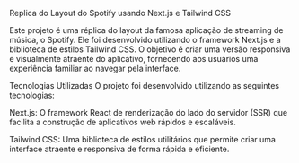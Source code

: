 Replica do Layout do Spotify usando Next.js e Tailwind CSS

Este projeto é uma réplica do layout da famosa aplicação de streaming de música, o Spotify. Ele foi desenvolvido utilizando o framework Next.js e a biblioteca de estilos Tailwind CSS. O objetivo é criar uma versão responsiva e visualmente atraente do aplicativo, fornecendo aos usuários uma experiência familiar ao navegar pela interface.

Tecnologias Utilizadas
O projeto foi desenvolvido utilizando as seguintes tecnologias:

Next.js: O framework React de renderização do lado do servidor (SSR) que facilita a construção de aplicativos web rápidos e escaláveis.

Tailwind CSS: Uma biblioteca de estilos utilitários que permite criar uma interface atraente e responsiva de forma rápida e eficiente.
